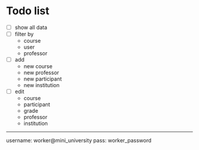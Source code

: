 # Todo list

- [ ] show all data
- [ ] filter by
  - course
  - user
  - professor
- [ ] add
  - new course
  - new professor
  - new participant
  - new institution
- [ ] edit
  - course
  - participant
  - grade
  - professor
  - institution

___

username: worker@mini_university
pass: worker_password